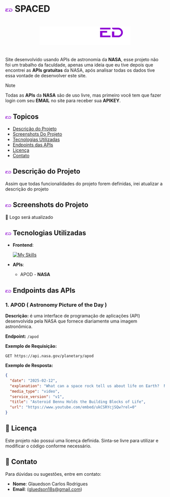 # <img src="src/assets/icons/logo1x1.png" width="23px"> SPACED

<div align="center" style="padding: 20px 0" >

<img src= "src/assets/icons/SPACED-02.png" width=290px>
</div>

Site desenvolvido usando APIs de astronomia da **NASA**, esse projeto não foi um trabalho da faculdade, apenas uma ideia que eu tive depois que encontrei as **APIs gratuitas** da NASA, após analisar todas os dados tive essa vontade de desenvolver este site.

> [!NOTE]
> 
> Todas as **APIs** da **NASA** são de uso livre, mas primeiro você tem que fazer login com seu **EMAIL** no site para receber sua **APIKEY**.

## <img src="src/assets/icons/logo1x1.png" width=19 > Topicos

- [Descrição do Projeto](#descrição-do-projeto)
- [Screenshots Do Projeto](#screenshots-do-projeto)
- [Tecnologias Utilizadas](#tecnologias-utilizadas)
- [Endpoints das APIs](#endpoints-das-apis)
- [Licença](#licença)
- [Contato](#contato)

## <img src="src/assets/icons/logo1x1.png" width=19 > Descrição do Projeto

Assim que todas funcionalidades do projeto forem definidas, irei atualizar a descrição do projeto

## <img src="src/assets/icons/logo1x1.png" width=19 > Screenshots do Projeto

🚧 Logo será atualizado

## <img src="src/assets/icons/logo1x1.png" width=19 > Tecnologias Utilizadas

- **Frontend**:

  [![My Skills](https://skillicons.dev/icons?i=react,vite,css)](https://skillicons.dev)

- **APIs**:
  
  - APOD - **NASA**

## <img src="src/assets/icons/logo1x1.png" width=19 > Endpoints das APIs

### 1. APOD (  Astronomy Picture of the Day )

**Descrição:**
é uma interface de programação de aplicações (API) desenvolvida pela NASA que fornece diariamente uma imagem astronômica.

**Endpoint:** ``/apod``

**Exemplo de Requisição:**
```http
GET https://api.nasa.gov/planetary/apod
```

**Exemplo de Resposta:**
```json
{
  "date": "2025-02-12",
  "explanation": "What can a space rock tell us about life on Earth?  NASA's OSIRIS-REx spacecraft made a careful approach to the near-Earth asteroid 101955 Bennu in October of 2020 to collect surface samples.  In September 2023, the robotic spaceship returned these samples to Earth.  A recent analysis has shown, surprisingly, that the samples contained 14 out of the 20 known amino acids that are the essential building blocks of life.  The presence of the amino acids re-introduces a big question: Could life have originated in space?  However, the protein building blocks themselves held another surprise -- they contained an even mixture of left-handed and right-handed amino acids -- in contrast to our Earth which only has left-handed ones.  This raises another big question: Why does life on Earth have only left-handed amino acids?  Research on this is sure to continue.",
  "media_type": "video",
  "service_version": "v1",
  "title": "Asteroid Bennu Holds the Building Blocks of Life",
  "url": "https://www.youtube.com/embed/ukCSRYcjSQw?rel=0"
}
```

## 📄 Licença

Este projeto não possui uma licença definida. Sinta-se livre para utilizar e modificar o código conforme necessário.

## 📩 Contato

Para dúvidas ou sugestões, entre em contato:

- **Nome**: Glauedson Carlos Rodrigues
- **Email**: (gluedson18s@gmail.com)